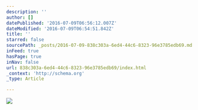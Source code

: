 ```yaml
---
description: ''
author: []
datePublished: '2016-07-09T06:56:12.007Z'
dateModified: '2016-07-09T06:54:51.842Z'
title: ''
starred: false
sourcePath: _posts/2016-07-09-838c303a-6ed4-44c6-8323-96e3785edb69.md
inFeed: true
hasPage: true
inNav: false
url: 838c303a-6ed4-44c6-8323-96e3785edb69/index.html
_context: 'http://schema.org'
_type: Article

---
```

![](https://the-grid-user-content.s3-us-west-2.amazonaws.com/2f7edd2b-2486-4ffc-a004-5629399cddec.jpg)